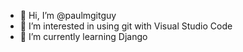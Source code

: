 - 👋 Hi, I’m @paulmgitguy
- 👀 I’m interested in using git with Visual Studio Code
- 🌱 I’m currently learning Django

<!---
paulmgitguy/paulmgitguy is a ✨ special ✨ repository because its `README.md` (this file) appears on your GitHub profile.
You can click the Preview link to take a look at your changes.
--->

